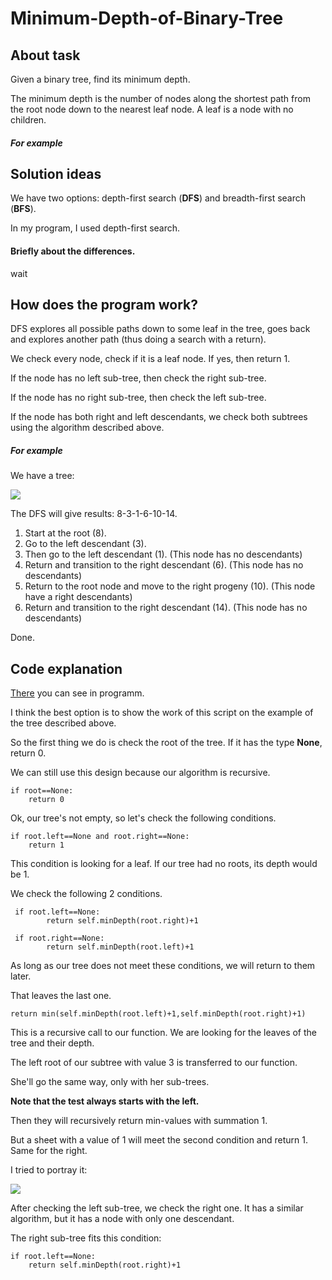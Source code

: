 # Minimum-Depth-of-Binary-Tree

## About task
Given a binary tree, find its minimum depth.

The minimum depth is the number of nodes along the shortest path from the root node down to the nearest leaf node.
 A leaf is a node with no children.

##### For example

## Solution ideas
We have two options: depth-first search (**DFS**) and breadth-first search (**BFS**).

In my program, I used depth-first search.
#### Briefly about the differences.
wait

## How does the program work?
DFS explores all possible paths down to some leaf in the tree, goes back and explores another path (thus doing a search with a return). 

We check every node, check if it is a leaf node. If yes, then return 1.

If the node has no left sub-tree, then check  the right sub-tree.

If the node has no right sub-tree, then check the left sub-tree.

If the node has both right and left descendants, we check both subtrees using the algorithm described above. 
##### For example
We have a tree:

![](https://github.com/chichikow/Minimum-Depth-of-Binary-Tree/blob/master/bin.png)

The DFS will give results: 8-3-1-6-10-14.

1. Start at the root (8).
2. Go to the left descendant (3).
3. Then go to the left descendant (1).  (This node has no descendants)
4. Return and transition to the right descendant (6). (This node has no descendants)
5. Return to the root node and move to the right progeny (10). (This node have a right descendants)
6. Return and transition to the right descendant (14). (This node has no descendants)

Done.


## Code explanation 
[There](https://github.com/chichikow/Minimum-Depth-of-Binary-Tree/blob/master/min_depth.py) you can see in programm.

I think the best option is to show the work of this script on the example of the tree described above. 

So the first thing we do is check the root of the tree. If it has the type **None**, return 0.

We can still use this design because our algorithm is recursive.

    if root==None:
        return 0

Ok, our tree's not empty, so let's check the following conditions.

    if root.left==None and root.right==None: 
        return 1
 
This condition is looking for a leaf. If our tree had no roots, its depth would be 1.

We check the following 2 conditions. 

     if root.left==None:
            return self.minDepth(root.right)+1
        
     if root.right==None:
            return self.minDepth(root.left)+1
          
As long as our tree does not meet these conditions, we will return to them later.

That leaves the last one.

    return min(self.minDepth(root.left)+1,self.minDepth(root.right)+1)
   
This is a recursive call to our function. We are looking for the leaves of the tree and their depth.

The left root of our subtree with value 3 is transferred to our function.

She'll go the same way, only with her sub-trees.

**Note that the test always starts with the left.**

Then they will recursively return min-values with summation 1.

But a sheet with a value of 1 will meet the second condition and return 1. Same for the right.

I tried to portray it:

![](https://github.com/chichikow/Minimum-Depth-of-Binary-Tree/blob/master/example.png)

After checking the left sub-tree, we check the right one. It has a similar algorithm, but it has a node with only one descendant.

The right sub-tree fits this condition:
   
    if root.left==None:
        return self.minDepth(root.right)+1
        
        
